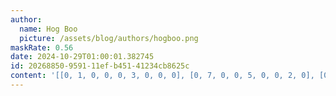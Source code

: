 ```yaml
---
author:
  name: Hog Boo
  picture: /assets/blog/authors/hogboo.png
maskRate: 0.56
date: 2024-10-29T01:00:01.382745
id: 20268850-9591-11ef-b451-41234cb8625c
content: '[[0, 1, 0, 0, 0, 3, 0, 0, 0], [0, 7, 0, 0, 5, 0, 0, 2, 0], [0, 3, 0, 0, 2, 0, 0, 6, 0], [0, 2, 1, 0, 0, 0, 0, 8, 0], [0, 4, 9, 0, 0, 6, 0, 7, 5], [0, 8, 5, 3, 7, 2, 4, 0, 1], [1, 0, 0, 4, 0, 0, 0, 3, 2], [0, 9, 3, 1, 0, 0, 5, 0, 7], [0, 0, 0, 2, 3, 5, 9, 0, 0]]'
---
```

